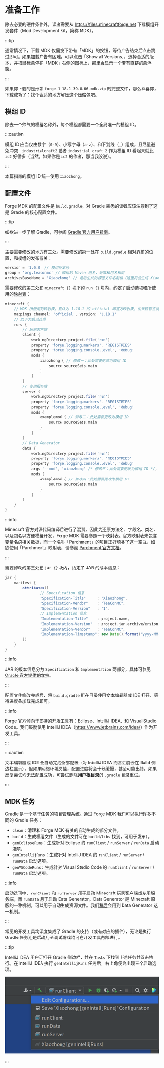 # 准备工作

除去必要的硬件条件外，读者需要从 <https://files.minecraftforge.net> 下载模组开发套件（Mod Development Kit，简称 MDK）。

:::tip

通常情况下，下载 MDK 仅需按下带有「MDK」的按钮，等待广告结束后点击跳过即可。如果加载广告有困难，可以点击「Show all Versions」，选择合适的版本，并把鼠标悬停在「MDK」右侧的图标上，那里会显示一个带有直链的悬浮窗。

:::

如果你下载的是形如 `forge-1.18.1-39.0.66-mdk.zip` 的完整文件，那么恭喜你，下载成功了：找个合适的地方解压这个压缩包吧。

## 模组 ID

除去一个帅气的模组名称外，每个模组都需要一个全局唯一的模组 ID。

:::caution

模组 ID 应当仅由数字（`0-9`）、小写字母（`a-z`）、和下划线（`_`）组成，且尽量避免冲突：`industrialcraft2` 或者 `industrial_craft_2` 作为模组 ID 看起来就比 `ic2` 好很多（当然，如果你是 `ic2` 的作者，那当我没说）。

:::

本篇指南的模组 ID 统一使用 `xiaozhong`。

## 配置文件

Forge MDK 的配置文件是 `build.gradle`。对 Gradle 熟悉的读者应该注意到了这是 Gradle 的核心配置文件。

:::tip

如欲进一步了解 Gradle，可参阅 [Gradle 官方用户指南](https://docs.gradle.org/current/userguide/userguide.html)。

:::

主要需要修改的地方有三处。需要修改的第一处在 `build.gradle` 相对靠前的位置，和模组的发布有关：

```groovy
version = '1.0.0' // 模组版本号
group = 'org.teaconmc' // 模组的 Maven 组名，通常和包名相同
archivesBaseName = 'Xiaozhong' // 最后生成的模组文件名前缀（这里将会生成 Xiaozhong-1.0.0.jar）
```

需要修改的第二处在 `minecraft {}` 块下的 `run {}` 块内，约定了启动选项和所使用的[映射表](https://minecraft.fandom.com/zh/wiki/%E6%B7%B7%E6%B7%86%E6%98%A0%E5%B0%84%E8%A1%A8)：

```groovy
minecraft {
    // MDK 所使用的映射表，默认为 1.18.1 的 official 即官方映射表，由微软官方提供
    mappings channel: 'official', version: '1.18.1'
    // 以下为启动选项
    runs {
        // 玩家客户端
        client {
            workingDirectory project.file('run')
            property 'forge.logging.markers', 'REGISTRIES'
            property 'forge.logging.console.level', 'debug'
            mods {
                xiaozhong { // 修改一：此处需要更改为模组 ID
                    source sourceSets.main
                }
            }
        }
        // 专用服务端
        server {
            workingDirectory project.file('run')
            property 'forge.logging.markers', 'REGISTRIES'
            property 'forge.logging.console.level', 'debug'
            mods {
                examplemod { // 修改二：此处需要更改为模组 ID
                    source sourceSets.main
                }
            }
        }
        // Data Generator
        data {
            workingDirectory project.file('run')
            property 'forge.logging.markers', 'REGISTRIES'
            property 'forge.logging.console.level', 'debug'
            args '--mod', 'xiaozhong' /* 修改三：此处需要更改为模组 ID */, '--all', '--output', file('src/generated/resources/'), '--existing', file('src/main/resources/')
            mods {
                examplemod { // 修改四：此处需要更改为模组 ID
                    source sourceSets.main
                }
            }
        }
    }
}
```

:::info

Minecraft 官方对源代码编译后进行了混淆，因此为还原方法名、字段名、类名、以及包名以方便模组开发，Forge MDK 需要参照一个映射表。官方映射表未包含变量名的相关数据，而一个名叫「Parchment」的项目正好填补了这一空白。如欲使用「Parchment」映射表，请参阅 [Parchment 官方文档](https://github.com/ParchmentMC/Librarian/blob/dev/docs/FORGEGRADLE.md)。

:::

需要修改的第三处在 `jar {}` 块内，约定了 JAR 的版本信息：

```groovy
jar {
    manifest {
        attributes([
                // Specification 信息
                "Specification-Title"     : "Xiaozhong",
                "Specification-Vendor"    : "TeaConMC",
                "Specification-Version"   : "1",
                // Implementation 信息
                "Implementation-Title"    : project.name,
                "Implementation-Version"  : project.jar.archiveVersion,
                "Implementation-Vendor"   : "TeaConMC",
                "Implementation-Timestamp": new Date().format("yyyy-MM-dd'T'HH:mm:ssZ")
        ])
    }
}
```

:::info

JAR 的版本信息分为 `Specification` 和 `Implementation` 两部分，具体可参见 [Oracle 官方提供的文档]( https://docs.oracle.com/javase/tutorial/deployment/jar/packageman.html)。

:::

配置文件修改完成后，将 `build.gradle` 所在目录使用文本编辑器或 IDE 打开，等待进度条加载完成即可。

:::info

Forge 官方倾向于支持的开发工具有：Eclipse、IntelliJ IDEA、和 Visual Studio Code。我们鼓励使用 IntelliJ IDEA（<https://www.jetbrains.com/idea/>）作为开发工具。

:::

:::caution

文本编辑器或 IDE 会自动完成全部配置（对 IntelliJ IDEA 而言进度会在 Build 侧边栏显示），但如果网络环境欠佳，配置进度将会十分缓慢，甚至可能出错。如果反复尝试均无法配置成功，可尝试删除**用户根目录**的 `.gradle` 目录重试。

:::

## MDK 任务

Gradle 是一个基于任务的项目管理系统。通过 Forge MDK 我们可以执行许多不同的 Gradle 任务：

* `clean`：清理和 Forge MDK 有关的自动生成的部分文件。
* `build`：生成模组文件（生成的文件可在 `build/libs` 找到，可用于发布）。
* `genEclipseRuns`：生成针对 Eclipse 的 `runClient` / `runServer` / `runData` 启动选项。
* `genIntellijRuns`：生成针对 IntelliJ IDEA 的 `runClient` / `runServer` / `runData` 启动选项。
* `genVSCodeRuns`：生成针对 Visual Studio Code 的 `runClient` / `runServer` / `runData` 启动选项。

:::info

启动选项中，`runClient` 和 `runServer` 用于启动 Minecraft 玩家客户端或专用服务端，而 `runData` 用于启动 Data Generator。Data Generator 是 Minecraft 原版的一种机制，可以用于自动生成资源文件。我们[稍后](../concepts/?id=data-generator)会用到 Data Generator 这一机制。

:::

常见的开发工具均深度集成了 Gradle 的支持（或有对应的插件），无论是执行 Gradle 任务还是启动乃至调试游戏均可在开发工具内部进行。

:::tip

IntelliJ IDEA 用户可打开 Gradle 侧边栏，并在 `Tasks` 下找到上述任务并双击执行。在 IntelliJ IDEA 执行 `genIntellijRuns` 任务后，右上角便会出现三个启动选项。

![idea-run-example.png](idea-run-example.png)

:::
